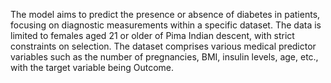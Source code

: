The model aims to predict the presence or absence of diabetes in patients, focusing on diagnostic measurements within a specific dataset. The data is limited to females aged 21 or older of Pima Indian descent, with strict constraints on selection. The dataset comprises various medical predictor variables such as the number of pregnancies, BMI, insulin levels, age, etc., with the target variable being Outcome.
